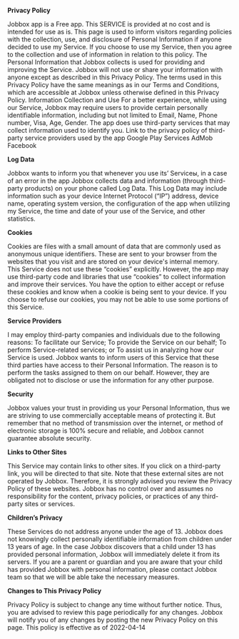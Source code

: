 **Privacy Policy**

Jobbox app is a Free app. This SERVICE is provided at no cost and is intended for use as is.
This page is used to inform visitors regarding policies with the collection, use, and disclosure of Personal Information if anyone decided to use my Service.
If you choose to use my Service, then you agree to the collection and use of information in relation to this policy. The Personal Information that Jobbox collects is used for providing and improving the Service. Jobbox will not use or share your information with anyone except as described in this Privacy Policy.
The terms used in this Privacy Policy have the same meanings as in our Terms and Conditions, which are accessible at Jobbox unless otherwise defined in this Privacy Policy.
Information Collection and Use
For a better experience, while using our Service, Jobbox may require users to provide certain personally identifiable information, including but not limited to Email, Name, Phone number, Visa, Age, Gender.
The app does use third-party services that may collect information used to identify you.
Link to the privacy policy of third-party service providers used by the app
Google Play Services
AdMob
Facebook

**Log Data**

Jobbox wants to inform you that whenever you use its’ Serviceы, in a case of an error in the app Jobbox collects data and information (through third-party products) on your phone called Log Data. This Log Data may include information such as your device Internet Protocol (“IP”) address, device name, operating system version, the configuration of the app when utilizing my Service, the time and date of your use of the Service, and other statistics.

**Cookies**

Cookies are files with a small amount of data that are commonly used as anonymous unique identifiers. These are sent to your browser from the websites that you visit and are stored on your device's internal memory.
This Service does not use these “cookies” explicitly. However, the app may use third-party code and libraries that use “cookies” to collect information and improve their services. You have the option to either accept or refuse these cookies and know when a cookie is being sent to your device. If you choose to refuse our cookies, you may not be able to use some portions of this Service.

**Service Providers**

I may employ third-party companies and individuals due to the following reasons:
To facilitate our Service;
To provide the Service on our behalf;
To perform Service-related services; or
To assist us in analyzing how our Service is used.
Jobbox wants to inform users of this Service that these third parties have access to their Personal Information. The reason is to perform the tasks assigned to them on our behalf. However, they are obligated not to disclose or use the information for any other purpose.

**Security**

Jobbox values your trust in providing us your Personal Information, thus we are striving to use commercially acceptable means of protecting it. But remember that no method of transmission over the internet, or method of electronic storage is 100% secure and reliable, and Jobbox cannot guarantee absolute security.

**Links to Other Sites**

This Service may contain links to other sites. If you click on a third-party link, you will be directed to that site. Note that these external sites are not operated by Jobbox. Therefore, it is strongly advised you review the Privacy Policy of these websites. Jobbox has no control over and assumes no responsibility for the content, privacy policies, or practices of any third-party sites or services.

**Children’s Privacy**

These Services do not address anyone under the age of 13. Jobbox does not knowingly collect personally identifiable information from children under 13 years of age. In the case Jobbox discovers that a child under 13 has provided personal information, Jobbox will immediately delete it from its servers. If you are a parent or guardian and you are aware that your child has provided Jobbox with personal information, please contact Jobbox team so that we will be able take the necessary measures.

**Changes to This Privacy Policy**

Privacy Policy is subject to change any time without further notice. Thus, you are advised to review this page periodically for any changes. Jobbox will notify you of any changes by posting the new Privacy Policy on this page.
This policy is effective as of 2022-04-14
